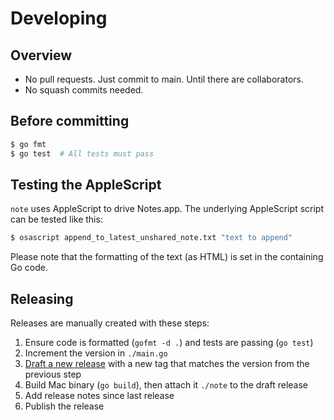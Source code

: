 # Developing

## Overview

- No pull requests. Just commit to main. Until there are collaborators.
- No squash commits needed.

## Before committing

```sh
$ go fmt
$ go test  # All tests must pass
```

## Testing the AppleScript

`note` uses AppleScript to drive Notes.app. The underlying AppleScript script can be tested like this:

```sh
$ osascript append_to_latest_unshared_note.txt "text to append"
```

Please note that the formatting of the text (as HTML) is set in the containing Go code.

## Releasing

Releases are manually created with these steps:

1. Ensure code is formatted (`gofmt -d .`) and tests are passing (`go test`)
1. Increment the version in `./main.go`
1. [Draft a new release](https://github.com/jbrudvik/note/releases/new) with a new tag that matches the version from the previous step
1. Build Mac binary (`go build`), then attach it `./note` to the draft release
1. Add release notes since last release
1. Publish the release

